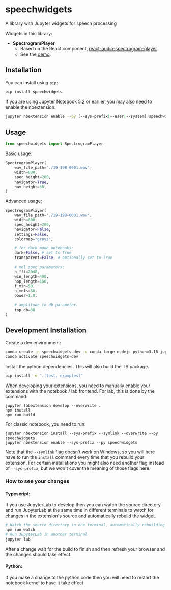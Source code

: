 
# speechwidgets

A library with Jupyter widgets for speech processing

Widgets in this library:

- **SpectrogramPlayer**
  - Based on the React component, [react-audio-spectrogram-player](https://github.com/nicolvisser/react-audio-spectrogram-player)
  - See the [demo](https://react-audio-spectrogram-player.netlify.app).

## Installation

You can install using `pip`:

```bash
pip install speechwidgets
```

If you are using Jupyter Notebook 5.2 or earlier, you may also need to enable
the nbextension:
```bash
jupyter nbextension enable --py [--sys-prefix|--user|--system] speechwidgets
```

## Usage

```py
from speechwidgets import SpectrogramPlayer
```
Basic usage:
```py
SpectrogramPlayer(
    wav_file_path='./19-198-0001.wav',
    width=800,
    spec_height=200,
    navigator=True,
    nav_height=60,
)
```
Advanced usage:
```py
SpectrogramPlayer(
    wav_file_path='./19-198-0001.wav',
    width=800,
    spec_height=200,
    navigator=False,
    settings=False,
    colormap="greys",

    # for dark mode notebooks:
    dark=False, # set to True
    transparent=False, # optionally set to True
    
    # mel spec parameters:
    n_fft=2048,
    win_length=400,
    hop_length=160,
    f_min=50, 
    n_mels=80,
    power=1.0,
    
    # amplitude to db parameter:
    top_db=80 
)
```

## Development Installation

Create a dev environment:
```bash
conda create -n speechwidgets-dev -c conda-forge nodejs python=3.10 jupyterlab
conda activate speechwidgets-dev
```

Install the python dependencies. This will also build the TS package.
```bash
pip install -e ".[test, examples]"
```

When developing your extensions, you need to manually enable your extensions with the
notebook / lab frontend. For lab, this is done by the command:

```
jupyter labextension develop --overwrite .
npm install
npm run build
```

For classic notebook, you need to run:

```
jupyter nbextension install --sys-prefix --symlink --overwrite --py speechwidgets
jupyter nbextension enable --sys-prefix --py speechwidgets
```

Note that the `--symlink` flag doesn't work on Windows, so you will here have to run
the `install` command every time that you rebuild your extension. For certain installations
you might also need another flag instead of `--sys-prefix`, but we won't cover the meaning
of those flags here.

### How to see your changes
#### Typescript:
If you use JupyterLab to develop then you can watch the source directory and run JupyterLab at the same time in different
terminals to watch for changes in the extension's source and automatically rebuild the widget.

```bash
# Watch the source directory in one terminal, automatically rebuilding when needed
npm run watch
# Run JupyterLab in another terminal
jupyter lab
```

After a change wait for the build to finish and then refresh your browser and the changes should take effect.

#### Python:
If you make a change to the python code then you will need to restart the notebook kernel to have it take effect.
